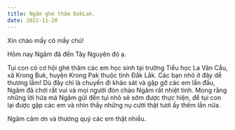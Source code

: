 ```yaml
---
title: Ngăm ghé thăm DakLak.
date: 2022-11-20
---
```


Xin chào mấy cô mấy chú!

Hôm nay Ngăm đã đến Tây Nguyên đó ạ.

Tụi con có cơ hội ghé thăm các em học sinh tại trường Tiểu học La Văn Cầu, xã Krong Buk, huyện Krong Pak thuộc tỉnh Đắk Lắk. Các bạn nhỏ ở đây dễ thương lắm! Dù đây chỉ là chuyến đi khảo sát và gặp gỡ các em lần đầu, Ngăm đã chơi rất vui và mọi người đón chào Ngăm rất nhiệt tình. Mong rằng những lời hứa mà Ngăm gửi đến tụi nhỏ sẽ sớm được thực hiện, để tụi con lại được gặp các em và nhìn thấy những nụ cười thật tươi ấy thêm lần nữa.

Ngăm cảm ơn và thương quý các em thật nhiều.
